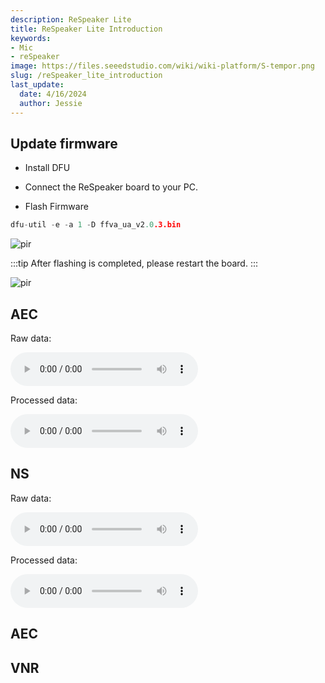 ```yaml
---
description: ReSpeaker Lite 
title: ReSpeaker Lite Introduction
keywords:
- Mic
- reSpeaker
image: https://files.seeedstudio.com/wiki/wiki-platform/S-tempor.png
slug: /reSpeaker_lite_introduction
last_update:
  date: 4/16/2024
  author: Jessie
---
```





## Update firmware


* Install DFU

* Connect the ReSpeaker board to your PC.

* Flash Firmware

```cpp
dfu-util -e -a 1 -D ffva_ua_v2.0.3.bin
```
<p style={{textAlign: 'center'}}><img src="https://files.seeedstudio.com/wiki/SenseCAP/wio_tracker/flash-done.png" alt="pir" width={500} height="auto" /></p>

:::tip
After flashing is completed, please restart the board.
:::

<p style={{textAlign: 'center'}}><img src="https://files.seeedstudio.com/wiki/SenseCAP/wio_tracker/flash-done.png" alt="pir" width={500} height="auto" /></p>


## AEC


Raw data:

<audio controls="controls">
  <source type="audio/wav" src="https://files.seeedstudio.com/wiki/ReSpeaker_Mic_Array_V2/res/channel1_raw.wav"></source>
</audio>


Processed data:

<audio controls="controls">
  <source type="audio/wav" src="https://files.seeedstudio.com/wiki/ReSpeaker_Mic_Array_V2/res/channel1_raw.wav"></source>
</audio>




## NS


Raw data:

<audio controls="controls">
  <source type="audio/wav" src="https://files.seeedstudio.com/wiki/ReSpeaker_Mic_Array_V2/res/channel1_raw.wav"></source>
</audio>


Processed data:

<audio controls="controls">
  <source type="audio/wav" src="https://files.seeedstudio.com/wiki/ReSpeaker_Mic_Array_V2/res/channel1_raw.wav"></source>
</audio>




## AEC


## VNR

